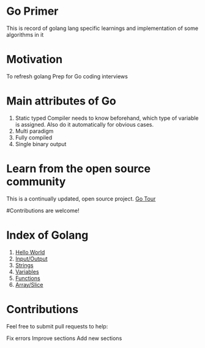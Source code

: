# Go Primer
This is record of golang lang specific learnings and implementation of some algorithms in it

# Motivation
To refresh golang
Prep for Go coding interviews

# Main attributes of Go
1. Static typed 
   Compiler needs to know beforehand, which type of variable is assigned. Also do it automatically for obvious cases.
3. Multi paradigm
4. Fully compiled
5. Single binary output

# Learn from the open source community
This is a continually updated, open source project.
[Go Tour](https://go.dev/tour/list)

#Contributions are welcome!

# Index of Golang
1. [Hello World](https://github.com/skypank/Go/blob/main/src/hello_world.go)
2. [Input/Output](https://github.com/skypank/Go/blob/main/src/io.go)
3. [Strings](https://github.com/skypank/Go/blob/main/src/strings.go)
4. [Variables](https://github.com/skypank/Go/blob/main/src/variables.go)
5. [Functions](https://github.com/skypank/Go/blob/main/src/functions.go)
6. [Array/Slice](https://github.com/skypank/Go/blob/main/src/array_slice.go)



# Contributions 

Feel free to submit pull requests to help:

Fix errors
Improve sections
Add new sections

